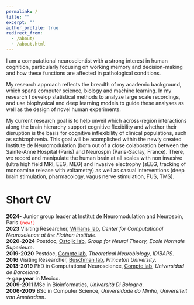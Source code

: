 ```yaml
---
permalink: /
title: ""
excerpt: ""
author_profile: true
redirect_from: 
  - /about/
  - /about.html
---
```



I am a computational neuroscientist with a strong interest in human cognition, particularly focusing on working memory and decision-making and how these functions are affected in pathological conditions.  

My research approach reflects the breadth of my academic background, which spans computer science, biology and machine learning. In my research I develop statistical methods to analyze large scale recordings, and use biophysical and deep learning models to guide these analyses as well as the design of novel human experiments.  

My current research goal is to help unveil which across-region interactions along the brain hierarchy support cognitive flexibility and whether their disruption is the basis for cognitive inflexibility of clinical populations, such as schizophrenia. This goal will be acomplished within the newly created Institute de Neuromodulation (born out of a close colaboration between the Sainte-Anne Hospital (Paris) and Neurospin (Paris-Saclay, France). There, we record and manipulate the human brain at all scales with non invasive (ultra high field MRI, EEG, MEG) and invasive electrophy (sEEG, tracking of monoamine release with voltametry) as well as casual interventions (deep brain stimulation, pharmacology, vagus nerve stimulation, FUS, TMS).

Short CV
======
**2024-** Junior group leader at Institut de Neuromodulation and Neurospin, Paris <code style="color : red">(new!)</code>  
**2023** Visiting Researcher, [Williams lab](http://neurostatslab.org/), *Center for Computational Neuroscience at the Flatiron Institute.*  
**2020-2024** Postdoc, [Ostojic lab](https://lnc2.dec.ens.fr/en/member/655/srdjan-ostojic), *Group for Neural Theory, Ecole Normale Superieure*.  
**2019-2020** Postdoc, [Compte lab](https://braincircuitsbehavior.org/people), *Theoretical Neurobiology, IDIBAPS*.  
**2016** Visiting Researcher, [Buschman lab](https://www.timbuschman.com/), *Princeton University*.  
**2013-2019** PhD in Computational Neuroscience, [Compte lab](https://braincircuitsbehavior.org/people), *Universidad de Barcelona*.  
**&#8594; gap year** in Mexico.  
**2009-2011** MSc in Bioinformatics, *Università Di Bologna*.  
**2006-2009** BSc in Computer Science, *Universidade do Minho*, *Universiteit van Amsterdam*.  

